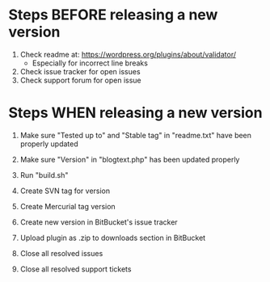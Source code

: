Steps BEFORE releasing a new version
==================================

1. Check readme at: https://wordpress.org/plugins/about/validator/
   * Especially for incorrect line breaks
2. Check issue tracker for open issues
3. Check support forum for open issue


Steps WHEN releasing a new version
==================================

1. Make sure "Tested up to" and "Stable tag" in "readme.txt" have been properly updated
2. Make sure "Version" in "blogtext.php" has been updated properly

3. Run "build.sh"
4. Create SVN tag for version
5. Create Mercurial tag version

6. Create new version in BitBucket's issue tracker
7. Upload plugin as .zip to downloads section in BitBucket
8. Close all resolved issues
9. Close all resolved support tickets
